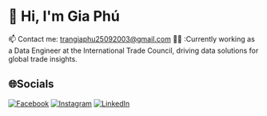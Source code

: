 # 💫 Hi, I'm Gia Phú

📫 Contact me: [trangiaphu25092003@gmail.com](mailto:trangiaphu25092003@gmail.com) 
👨‍💻 :Currently working as a Data Engineer at the International Trade Council, driving data solutions for global trade insights.

## 🌐Socials
[![Facebook](https://img.shields.io/badge/Facebook-%231877F2.svg?logo=Facebook&logoColor=white)](https://facebook.com/https://www.facebook.com/tran.phugia/) [![Instagram](https://img.shields.io/badge/Instagram-%23E4405F.svg?logo=Instagram&logoColor=white)](https://instagram.com/https://www.instagram.com/_gphu2509/) [![LinkedIn](https://img.shields.io/badge/LinkedIn-%230077B5.svg?logo=linkedin&logoColor=white)](https://linkedin.com/in/linkedin.com/in/gia-phú-1b8427281) 
